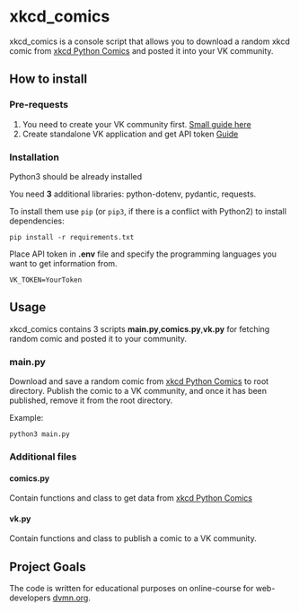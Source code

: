# xkcd_comics
xkcd_comics is a console script that allows you to download a random xkcd comic from [xkcd Python Comics](https://xkcd.com/353/)
and posted it into your VK community.

## How to install
### Pre-requests
1. You need to create your VK community first. [Small guide here](https://www.youtube.com/watch?v=hUFxulrSOq0)
2. Create standalone VK application and get API token [Guide](https://www.youtube.com/watch?v=ZMWlgHg73D4)


### Installation
Python3 should be already installed

You need **3** additional libraries: python-dotenv, pydantic, requests.

To install them use `pip` (or `pip3`, if there is a conflict with Python2) to install dependencies:

```
pip install -r requirements.txt
```
Place API token in **.env** file and specify the programming languages you want to get information from.

```
VK_TOKEN=YourToken
```

## Usage
xkcd_comics contains 3 scripts **main.py**,**comics.py**,**vk.py** for fetching random comic and 
posted it to your community.

### main.py
Download and save a random comic from [xkcd Python Comics](https://xkcd.com/353/) to root directory.
Publish the comic to a VK community, and once it has been published, remove it from the root directory.

Example: 

```python3 main.py ```


### Additional files
#### comics.py
Contain functions and class to get data from [xkcd Python Comics](https://xkcd.com/353/)
#### vk.py
Contain functions and class to publish a comic to a VK community. 

## Project Goals

The code is written for educational purposes on online-course for web-developers [dvmn.org](https://dvmn.org/).
